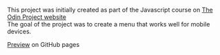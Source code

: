 This project was initially created as part of the Javascript course on [The Odin Project website](https://www.theodinproject.com)  
The goal of the project was to create a menu that works well for mobile devices.

[Preview](https://johanhcarlberg.github.io/odin-mobilemenu/) on GitHub pages
